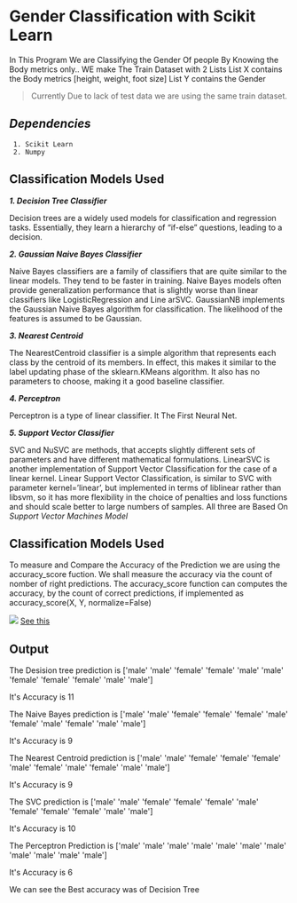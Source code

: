 Gender Classification with Scikit Learn
=======================================

In This Program We are Classifying the Gender Of people By Knowing the Body metrics only..
WE make The Train Dataset with 2 Lists 
List X contains the Body metrics [height, weight, foot size]
List Y contains the Gender 

> Currently Due to lack of test data we are using  the same train dataset.


*Dependencies*
--------------

	 1. Scikit Learn 
	 2. Numpy

Classification Models Used
-------

***1. Decision Tree Classifier***

Decision trees are a widely used models for classification and regression tasks. Essentially, they learn a hierarchy of “if-else” questions, leading to a decision. 

***2. Gaussian Naive Bayes Classifier***

Naive Bayes classifiers are a family of classifiers that are quite similar to the linear models. They tend to be faster in training.
Naive Bayes models often provide generalization performance that is slightly worse than linear classifiers like LogisticRegression and Line arSVC. 
GaussianNB implements the Gaussian Naive Bayes algorithm for classification. The likelihood of the features is assumed to be Gaussian.

***3. Nearest Centroid***

The NearestCentroid classifier is a simple algorithm that represents each class by the centroid of its members. In effect, this makes it similar to the label updating phase of the sklearn.KMeans algorithm. It also has no parameters to choose, making it a good baseline classifier.

***4. Perceptron***

Perceptron is a type of linear classifier. It The First Neural Net.

***5. Support Vector Classifier***

SVC and NuSVC are methods, that accepts slightly different sets of parameters and have different mathematical formulations. LinearSVC is another implementation of Support Vector Classification for the case of a linear kernel. 
Linear Support Vector Classification, is similar to SVC with parameter kernel=’linear’, but implemented in terms of liblinear rather than libsvm, so it has more flexibility in the choice of penalties and loss functions and should scale better to large numbers of samples. All three are Based On *Support Vector Machines Model*

Classification Models Used
-------
To measure and Compare the Accuracy of the Prediction we are using the accuracy_score fuction. We shall measure the accuracy via the count of nomber of right predictions.
The accuracy_score function can computes the accuracy, by the count of correct predictions, if implemented as
accuracy_score(X, Y, normalize=False)


![](http://scikit-learn.org/stable/_images/math/cd4bea15b385d15cceb8e24f68976da7d8510290.png)
[See this](http://scikit-learn.org/stable/modules/model_evaluation.html#accuracy-score)

Output
-------
The Desision tree prediction is ['male' 'male' 'female' 'female' 'male' 'male' 'female' 'female' 'female'
 'male' 'male']

It's Accuracy is 11

The Naive Bayes  prediction is ['male' 'male' 'female' 'female' 'female' 'male' 'female' 'male' 'female'
 'male' 'male']

It's Accuracy is 9

The Nearest Centroid prediction is ['male' 'male' 'female' 'female' 'female' 'male' 'female' 'male' 'female'
 'male' 'male']

It's Accuracy is 9

The SVC prediction is ['male' 'male' 'female' 'female' 'female' 'male' 'female' 'female' 'female'
 'male' 'male']

It's Accuracy is 10

The Perceptron Prediction is ['male' 'male' 'male' 'male' 'male' 'male' 'male' 'male' 'male' 'male'
 'male']
 
It's Accuracy is 6

We can see the Best accuracy was of Decision Tree
